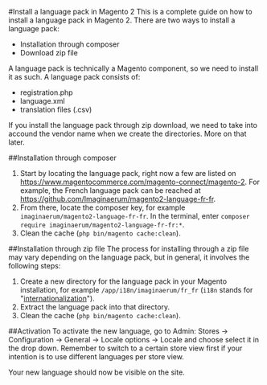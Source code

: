 #Install a language pack in Magento 2
This is a complete guide on how to install a language pack in Magento 2. There are two ways to install a language pack:

* Installation through composer
* Download zip file

A language pack is technically a Magento component, so we need to install it as such. A language pack consists of:

* registration.php
* language.xml
* translation files (.csv)

If you install the language pack through zip download, we need to take into accound the vendor name when we create the directories. More on that later.

##Installation through composer

1. Start by locating the language pack, right now a few are listed on https://www.magentocommerce.com/magento-connect/magento-2. For example, the French language pack can be reached at https://github.com/Imaginaerum/magento2-language-fr-fr. 
2. From there, locate the composer key, for example `imaginaerum/magento2-language-fr-fr`. In the terminal, enter `composer require imaginaerum/magento2-language-fr-fr:*`.
3. Clean the cache (`php bin/magento cache:clean`).

##Installation through zip file
The process for installing through a zip file may vary depending on the language pack, but in general, it involves the following steps:

1. Create a new directory for the language pack in your Magento installation, for example `/app/i18n/imaginaerum/fr_fr` (`i18n` stands for "<a href="https://en.wikipedia.org/wiki/Internationalization_and_localization">internationalization</a>").
2. Extract the language pack into that directory.
3. Clean the cache (`php bin/magento cache:clean`).

##Activation
To activate the new language, go to Admin: Stores -> Configuration -> General -> Locale options -> Locale and choose select it in the drop down. Remember to switch to a certain store view first if your intention is to use different languages per store view.

Your new language should now be visible on the site.
